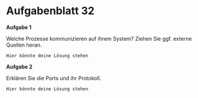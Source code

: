 # Aufgabenblatt 32

**Aufgabe 1**

Welche Prozesse kommunizieren auf ihrem System? Ziehen Sie ggf. externe Quellen heran.

`Hier könnte deine Lösung stehen`

**Aufgabe 2**

Erklären Sie die Ports und ihr Protokoll.

`Hier könnte deine Lösung stehen`
